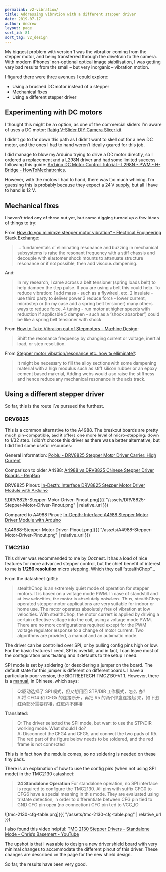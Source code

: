 ```yaml
---
permalink: v2-vibration/
title: Addressing vibration with a different stepper driver
date: 2019-07-17
author: Andrew
layout: page
sort_id: 81
sort_tag: v2_design
---
```


My biggest problem with version 1 was the vibration coming from the stepper motor, and being transferred through the drivetrain to the camera. With modern iPhones’ non-optional optical image stabilisation, I was getting vary bad results from the small – but very inorganic – vibration motion.

I figured there were three avenues I could explore:

* Using a brushed DC motor instead of a stepper
* Mechanical fixes
* Using a different stepper driver

  
## Experimenting with DC motors

I thought this might be an option, as one of the commercial sliders I’m aware of uses a DC motor:
[Ratrig V-Slider DIY Camera Slider kit](https://ooznest.co.uk/product/v-slider-diy-camera-slider/?attribute_pa_v-slider-length=35cm&attribute_pa_v-slider-leg-kit=no-leg-kit&attribute_pa_v-motion-lite=no-v-motion-lite&gclid=EAIaIQobChMI3Zi-9r6i4QIVCJztCh30qAxvEAQYASABEgLAe_D_BwE) 

I didn’t go to far down this path as I didn’t want to shell out for a new DC motor, and the ones I had to hand weren’t ideally geared for this job.

I did manage to blow my Arduino trying to drive a DC motor directly, so I ordered a replacement and a L298N driver and had some limited success following this guide: [Arduino DC Motor Control Tutorial - L298N - PWM - H-Bridge - HowToMechatronics](https://howtomechatronics.com/tutorials/arduino/arduino-dc-motor-control-tutorial-l298n-pwm-h-bridge/).

However, with the motors I had to hand, there was too much whining. I’m guessing this is probably because they expect a 24 V supply, but all I have to hand is 12 V.


## Mechanical fixes
I haven’t tried any of these out yet, but some digging turned up a few ideas of things to try:

From [How do you minimize stepper motor vibration? - Electrical Engineering Stack Exchange](https://electronics.stackexchange.com/questions/11811/how-do-you-minimize-stepper-motor-vibration):

> … fundamentals of eliminating resonance and buzzing in mechanical subsystems is raise the resonant frequency with a stiff chassis and decouple with elastomer shock mounts to attenuate structure resonance or if not possible, then add viscous dampening.

And:

> In my research, I came across a belt tensioner (spring loads belt) to help dampen the step pulse. If you are using a belt this could help.
> To reduce vibration:
> 1 add mass - such as a flywheel, etc.
> 2 insulate - use third party to deliver power
> 3 reduce force - lower current, microstep or (In my case add a spring belt tensioner) many others ways to reduce force.
> 4 tuning - run motor at higher speeds with reduction if applicable
> 5 dampen - such as a “shock absorber”, could be like a spring belt tensioner with shock

From [How to Take Vibration out of Stepmotors - Machine Design](https://www.machinedesign.com/motorsdrives/how-take-vibration-out-stepmotors):

> Shift the resonance frequency by changing current or voltage, inertial load, or step resolution.

From [Stepper motor vibration/resonance etc..how to elliminate?](https://www.cnczone.com/forums/stepper-motors-drives/111911-stepper-motor-vibration-resonance-etc-elliminate.html):

> It might be necessary to fill the alloy sections with some dampening material with a high modulus such as stiff silicon rubber or an epoxy cement based material, Adding webs would also raise the stiffness and hence reduce any mechanical resonance in the axis track. 

## Using a different stepper driver
So far, this is the route I’ve pursued the furthest. 

### DRV8825

This is a common alternative to the A4988. The breakout boards are pretty much pin-compatible, and it offers one more level of micro-stepping: down to 1/32 step. I didn’t choose this driver as there was a better alternative, but I did find some useful resources:

General information: [Pololu - DRV8825 Stepper Motor Driver Carrier, High Current](https://www.pololu.com/product/2133)  

Comparison to older A4988: [A4988 vs DRV8825 Chinese Stepper Driver Boards - RepRap](https://reprap.org/wiki/A4988_vs_DRV8825_Chinese_Stepper_Driver_Boards)  

DRV8825 Pinout: [In-Depth: Interface DRV8825 Stepper Motor Driver Module with Arduino](https://lastminuteengineers.com/drv8825-stepper-motor-driver-arduino-tutorial/#microstep-selection-pins)  


![DRV8825-Stepper-Motor-Driver-Pinout.png]({{ "/assets/DRV8825-Stepper-Motor-Driver-Pinout.png" | relative_url }})

Compared to A4988 Pinout: [In-Depth: Interface A4988 Stepper Motor Driver Module with Arduino](https://lastminuteengineers.com/a4988-stepper-motor-driver-arduino-tutorial/)  


![A4988-Stepper-Motor-Driver-Pinout.png]({{ "/assets/A4988-Stepper-Motor-Driver-Pinout.png" | relative_url }})

### TMC2130

This driver was recommended to me by Ooznest. It has a load of nice features for more advanced stepper control, but the chief benefit of interest to me is **1/256 resolution** micro stepping. Which they call “stealthChop”… 

From the datasheet (p39):
> stealthChop is an extremely quiet mode of operation for stepper motors. It is based on a voltage mode PWM. In case of standstill and at low velocities, the motor is absolutely noiseless. Thus, stealthChop operated stepper motor applications are very suitable for indoor or home use. The motor operates absolutely free of vibration at low velocities. With stealthChop, the motor current is applied by driving a certain effective voltage into 
> the coil, using a voltage mode PWM. There are no more configurations required except for the PWM voltage regulator response to a change of motor current. Two algorithms are provided, a manual and an automatic mode. 

The driver can be controlled over SPI, or by pulling config pins high or low. For the basic features I need, SPI is overkill, and in fact, I can leave most of the configuration pins floating and it defaults to the setup I need.

SPI mode is set by soldering (or desoldering a jumper on the board. The default state for this jumper is different on different boards. I have a particularly poor version, the BIGTREETECH
TMC2130-V1.1. However, there is a [manual](https://github.com/bigtreetech/BIGTREETECH-TMC2130-V1.1), in Chinese, which says:

> Q:驱动选择了 SPI 模式，但又想用回 STP/DIR 工作模式，怎么 办?  
> A:将 CFG4 和 CFG5 的连接断开，再把 R5 的两个焊盘连接起 来，如下图红色部分需要焊接，红框内不连接 

Translated:

> Q: The driver selected the SPI mode, but want to use the STP/DIR working mode. What should I do?  
> A: Disconnect the CFG4 and CFG5, and connect the two pads of R5. The red part of the figure below needs to be soldered, and the red frame is not connected

This is in fact how the module comes, so no soldering is needed on these tiny pads. 

There is an explanation of how to use the config pins (when not using SPI mode) in the TMC2130  datasheet:

> **24 Standalone Operation**
> For standalone operation, no SPI interface is required to configure the TMC2130. All pins with suffix CFG0 to CFG6 have a special meaning in this mode. They are evaluated using tristate detection, in order to differentiate between 
> CFG pin tied to GND
> CFG pin open (no connection) 
> CFG pin tied to VCC_IO 

![tmc-2130-cfg-table.png]({{ "/assets/tmc-2130-cfg-table.png" | relative_url }})

I also found this  video helpful:
[TMC 2130 Stepper Drivers - Standalone Mode - Chris’s Basement - YouTube](https://www.youtube.com/watch?v=Jh8iwqc1TP0)

The upshot is that I was able to design a new driver shield board with very minimal changes to accommodate the different pinout of this driver. These changes are described on the page for the new shield design.

So far, the results have been very good. 



